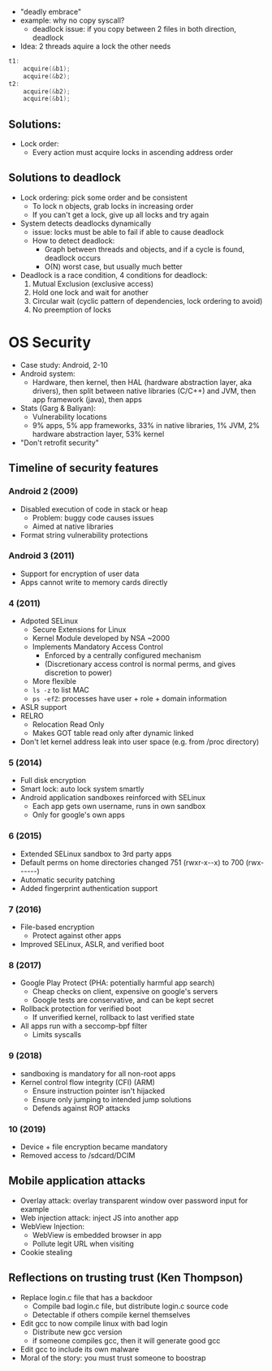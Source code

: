 - "deadly embrace"
- example: why no copy syscall?
	- deadlock issue: if you copy between 2 files in both direction, deadlock
- Idea: 2 threads aquire a lock the other needs
```c
t1:
	acquire(&b1);
	acquire(&b2);
t2:
	acquire(&b2);
	acquire(&b1);
```
## Solutions:
- Lock order:
	- Every action must acquire locks in ascending address order
## Solutions to deadlock
- Lock ordering: pick some order and be consistent
	- To lock n objects, grab locks in increasing order
	- If you can't get a lock, give up all locks and try again
- System detects deadlocks dynamically
	- issue: locks must be able to fail if able to cause deadlock
	- How to detect deadlock: 
		- Graph between threads and objects, and if a cycle is found, deadlock occurs
		- O(N) worst case, but usually much better
- Deadlock is a race condition, 4 conditions for deadlock:
	1. Mutual Exclusion (exclusive access)
	2. Hold one lock and wait for another
	3. Circular wait (cyclic pattern of dependencies, lock ordering to avoid)
	4. No preemption of locks
# OS Security
- Case study: Android, 2-10
- Android system:
	- Hardware, then kernel, then HAL (hardware abstraction layer, aka drivers), then split between native libraries (C/C++) and JVM, then app framework (java), then apps
- Stats (Garg & Baliyan):
	- Vulnerability locations
	- 9% apps, 5% app frameworks, 33% in native libraries, 1% JVM, 2% hardware abstraction layer, 53% kernel
- "Don't retrofit security"
## Timeline of security features
### Android 2 (2009)
- Disabled execution of code in stack or heap
	- Problem: buggy code causes issues
	- Aimed at native libraries
- Format string vulnerability protections
### Android 3 (2011)
- Support for encryption of user data
- Apps cannot write to memory cards directly
### 4 (2011)
- Adpoted SELinux
	- Secure Extensions for Linux
	- Kernel Module developed by NSA ~2000
	- Implements Mandatory Access Control
		- Enforced by a centrally configured mechanism
		- (Discretionary access control is normal perms, and gives discretion to power)
	- More flexible
	- `ls -z` to list MAC
	- `ps -efZ`: processes have user + role + domain information
- ASLR support
- RELRO
	- Relocation Read Only
	- Makes GOT table read only after dynamic linked
- Don't let kernel address leak into user space (e.g. from /proc directory)
### 5 (2014)
- Full disk encryption
- Smart lock: auto lock system smartly
- Android application sandboxes reinforced with SELinux
	- Each app gets own username, runs in own sandbox
	- Only for google's own apps
### 6 (2015)
- Extended SELinux sandbox to 3rd party apps
- Default perms on home directories changed 751 (rwxr-x--x) to 700 (rwx------)
- Automatic security patching
- Added fingerprint authentication support
### 7 (2016)
- File-based encryption
	- Protect against other apps
- Improved SELinux, ASLR, and verified boot
### 8 (2017)
- Google Play Protect (PHA: potentially harmful app search)
	- Cheap checks on client, expensive on google's servers
	- Google tests are conservative, and can be kept secret
- Rollback protection for verified boot
	- If unverified kernel, rollback to last verified state
- All apps run with a seccomp-bpf filter
	- Limits syscalls
### 9 (2018)
- sandboxing is mandatory for all non-root apps
- Kernel control flow integrity (CFI) (ARM)
	- Ensure instruction pointer isn't hijacked
	- Ensure only jumping to intended jump solutions
	- Defends against ROP attacks
### 10 (2019)
- Device + file encryption became mandatory
- Removed access to /sdcard/DCIM
## Mobile application attacks
- Overlay attack: overlay transparent window over password input for example
- Web injection attack: inject JS into another app
- WebView Injection:
	- WebView is embedded browser in app
	- Pollute legit URL when visiting
- Cookie stealing
## Reflections on trusting trust (Ken Thompson)
- Replace login.c file that has a backdoor
	- Compile bad login.c file, but distribute login.c source code
	- Detectable if others compile kernel themselves
- Edit gcc to now compile linux with bad login
	- Distribute new gcc version
	- if someone compiles gcc, then it will generate good gcc
- Edit gcc to include its own malware
- Moral of the story: you must trust someone to boostrap